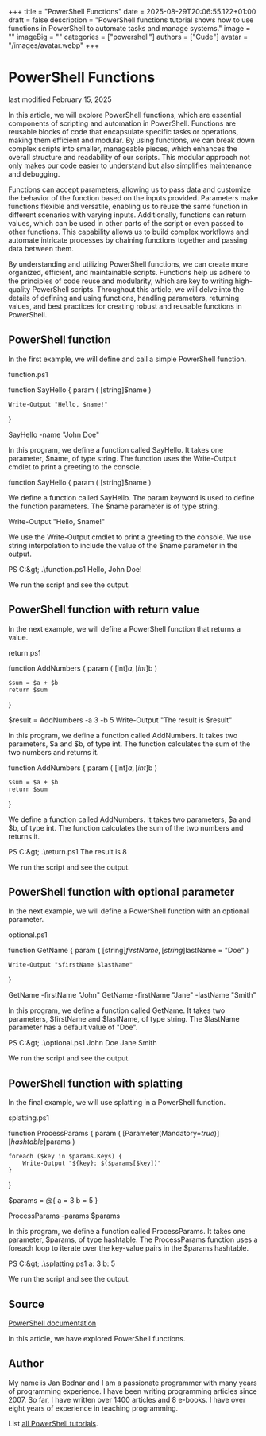 +++
title = "PowerShell Functions"
date = 2025-08-29T20:06:55.122+01:00
draft = false
description = "PowerShell functions tutorial shows how to use functions in PowerShell to automate tasks and manage systems."
image = ""
imageBig = ""
categories = ["powershell"]
authors = ["Cude"]
avatar = "/images/avatar.webp"
+++

# PowerShell Functions

last modified February 15, 2025

In this article, we will explore PowerShell functions, which are
essential components of scripting and automation in PowerShell. Functions are
reusable blocks of code that encapsulate specific tasks or operations, making
them efficient and modular. By using functions, we can break down complex
scripts into smaller, manageable pieces, which enhances the overall structure
and readability of our scripts. This modular approach not only makes our code
easier to understand but also simplifies maintenance and debugging.

Functions can accept parameters, allowing us to pass data and
customize the behavior of the function based on the inputs provided. Parameters
make functions flexible and versatile, enabling us to reuse the same function in
different scenarios with varying inputs. Additionally, functions can return
values, which can be used in other parts of the script or even passed to other
functions. This capability allows us to build complex workflows and automate
intricate processes by chaining functions together and passing data between
them.

By understanding and utilizing PowerShell functions, we can create more
organized, efficient, and maintainable scripts. Functions help us adhere to the
principles of code reuse and modularity, which are key to writing high-quality
PowerShell scripts. Throughout this article, we will delve into the details of
defining and using functions, handling parameters, returning values, and best
practices for creating robust and reusable functions in PowerShell.

    

## PowerShell function

In the first example, we will define and call a simple PowerShell function.

function.ps1
  

function SayHello {
    param (
        [string]$name
    )

    Write-Output "Hello, $name!"
}

SayHello -name "John Doe"

In this program, we define a function called SayHello. It takes one parameter, $name, of type string. The function uses the Write-Output cmdlet to print a greeting to the console.

function SayHello {
    param (
        [string]$name
    )

We define a function called SayHello. The param keyword is used to define the function parameters. The $name parameter is of type string.

Write-Output "Hello, $name!"

We use the Write-Output cmdlet to print a greeting to the console. We use string interpolation to include the value of the $name parameter in the output.

PS C:\&gt; .\function.ps1
Hello, John Doe!

We run the script and see the output.

## PowerShell function with return value

In the next example, we will define a PowerShell function that returns a value.

return.ps1
  

function AddNumbers {
    param (
        [int]$a,
        [int]$b
    )

    $sum = $a + $b
    return $sum
}

$result = AddNumbers -a 3 -b 5
Write-Output "The result is $result"

In this program, we define a function called AddNumbers. It takes two parameters, $a and $b, of type int. The function calculates the sum of the two numbers and returns it.

function AddNumbers {
    param (
        [int]$a,
        [int]$b
    )

    $sum = $a + $b
    return $sum
}

We define a function called AddNumbers. It takes two parameters, $a and $b, of type int. The function calculates the sum of the two numbers and returns it.

PS C:\&gt; .\return.ps1
The result is 8

We run the script and see the output.

## PowerShell function with optional parameter

In the next example, we will define a PowerShell function with an optional parameter.

optional.ps1
  

function GetName {
    param (
        [string]$firstName,
        [string]$lastName = "Doe"
    )

    Write-Output "$firstName $lastName"
}

GetName -firstName "John"
GetName -firstName "Jane" -lastName "Smith"

In this program, we define a function called GetName. It takes two parameters, $firstName and $lastName, of type string. The $lastName parameter has a default value of "Doe".

PS C:\&gt; .\optional.ps1
John Doe
Jane Smith

We run the script and see the output.

## PowerShell function with splatting

In the final example, we will use splatting in a PowerShell function.

splatting.ps1
  

function ProcessParams {
    param (
        [Parameter(Mandatory=$true)]
        [hashtable]$params
    )

    foreach ($key in $params.Keys) {
        Write-Output "${key}: $($params[$key])"
    }
}

$params = @{
    a = 3
    b = 5
}

ProcessParams -params $params

In this program, we define a function called ProcessParams. It
takes one parameter, $params, of type hashtable. The
ProcessParams function uses a foreach loop to iterate
over the key-value pairs in the $params hashtable.

PS C:\&gt; .\splatting.ps1
a: 3
b: 5

We run the script and see the output.

## Source

[PowerShell documentation](https://docs.microsoft.com/en-us/powershell/)

In this article, we have explored PowerShell functions.

## Author

My name is Jan Bodnar and I am a passionate programmer with many years of programming experience. I have been writing programming articles since 2007. So far, I have written over 1400 articles and 8 e-books. I have over eight years of experience in teaching programming.

List [all PowerShell tutorials](/powershell/).